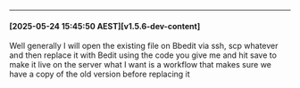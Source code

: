 ---
#### [2025-05-24 15:45:50 AEST][v1.5.6-dev-content]
Well generally I will open the existing file on Bbedit via ssh, scp whatever and then replace it with Bedit using the code you give me and hit save to make it live on the server what I want is a workflow that makes sure we have a copy of the old version before replacing it


